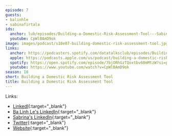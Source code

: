 ```yaml
---
episode: 7
guests:
- balinhle
- sabinafirtala
ids:
  anchor: lub/episodes/Building-a-Domestic-Risk-Assessment-Tool---Sabina-Firtala-e2lr92i
  youtube: CpWlBAmD9ok
image: images/podcast/s18e07-building-domestic-risk-assessment-tool.jpg
links:
  anchor: https://podcasters.spotify.com/datatalksclub/episodes/Building-a-Domestic-Risk-Assessment-Tool---Sabina-Firtala-e2lr92i
  apple: https://podcasts.apple.com/us/podcast/building-a-domestic-risk-assessment-tool-sabina-firtala/id1541710331?i=1000662124309
  spotify: https://open.spotify.com/episode/7bjORhGzTQoxtbv60mMtzW?si=p6UaBdZJTnGvlwbGb6AsFQ
  youtube: https://www.youtube.com/watch?v=CpWlBAmD9ok
season: 18
short: Building a Domestic Risk Assessment Tool
title: Building a Domestic Risk Assessment Tool
---
```


Links:

* [LinkedI](https://www.linkedin.com/company/frontline100/){:target="_blank"}
* [Ba Linh Le's LinkedIn](https://www.linkedin.com/in/ba-linh-le-/){:target="_blank"}
* [Sabrina's LinkedIn](https://www.linkedin.com/in/sabina-firtala/){:target="_blank"}
* [Twitter](https://x.com/frontline_100?mx=2){:target="_blank"}
* [Website](https://www.frontline100.com/){:target="_blank"}